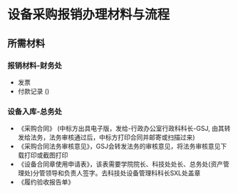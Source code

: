 # 设备采购报销办理材料与流程

## 所需材料

### 报销材料-财务处
* 发票
* 付款记录 ()


### 设备入库-总务处
* 《采购合同》 (中标方出具电子版，发给-行政办公室行政科科长-GSJ, 由其转发给法务，法务审核通过后，中标方打印合同并邮寄或扫描过来)
* 《采购合同法务审核意见》，GSJ会转发法务的审核意见，将法务审核意见下载打印或截图打印
* 《设备合同章使用申请表》，该表需要学院院长、科技处处长、总务处(资产管理处)分管领导和负责人签字。去科技处设备管理科科长SXL处盖章
* 《履约验收报告单》
